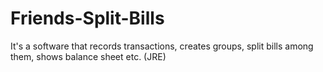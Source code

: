 # Friends-Split-Bills
It's a software that records transactions, creates groups, split bills among them, shows balance sheet etc. (JRE)
